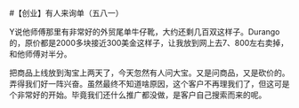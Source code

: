 #【创业】有人来询单（五八一）

Y说他师傅那里有非常好的外贸尾单牛仔靴，大约还剩几百双这样子。Durango的，原价都是2000多块接近300美金这样子，让我放到网上去7、800左右卖掉，和他师傅对半分。

把商品上线放到淘宝上两天了，今天忽然有人问大宝。又是问商品，又是砍价的。弄得我们好一阵兴奋。虽然最终不知道啥原因，这个客户不再理我们了，但这可是个非常好的开始。毕竟我们还什么推广都没做，是客户自己搜索而来的呢。